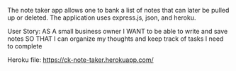 The note taker app allows one to bank a list of notes that can later be pulled up or deleted.
The application uses express.js, json, and heroku.

User Story:
AS A small business owner
I WANT to be able to write and save notes
SO THAT I can organize my thoughts and keep track of tasks I need to complete

Heroku file: https://ck-note-taker.herokuapp.com/

